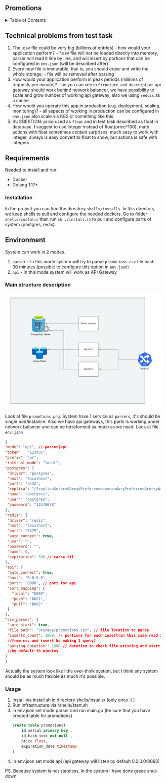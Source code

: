 
## Promotions

<!-- TABLE OF CONTENTS -->
<details>
  <summary>Table of Contents</summary>
  <ol>
    <li><a href="#requirements">Requirements</a></li>
    <li><a href="#installation">Installation</a></li>
    <li><a href="#environment">Environment</a></li>
    <li><a href="#structure">Main structure description</a></li>
    <li><a href="#usage">Usage</a></li>
  </ol>
</details>

## Technical problems from test task

1. The .csv file could be very big (billions of entries) - how would your application
perform? - *.csv file will not be loaded directly into memory, parser will read it line by line, and will insert by portions that can be configured in `env.json` (will be described after)
2. Every new file is immutable, that is, you should erase and write the whole storage; - file will be removed after parsing
3. How would your application perform in peak periods (millions of requests per
   minute)? - as you can see in `Structure and description` api gateway should work behind network balancer, we have possibility to scale and grow number of working api gateway, also we using `reddis` as a cache
4. How would you operate this app in production (e.g. deployment, scaling, monitoring)? - all aspects of working in production can be configured in `env.json` also scale via K8S or something like this. 
5. SUGGESTION: price used as `float` and in test task described as float in database. I suggest to use integer instead of float(price*100), math actions  with float sometimes contain surprises, much easy to work with integer, always is easy convert to float to show, but actions is safe with integers
<!-- REQUIREMENTS -->
## Requirements
Needed to install and run:
* Docker
* Golang 1.17+

<!-- INSTALLATION -->
### Installation

In the project you can find the directory `shells/installs`. In this directory we
keep shells to pull and configure the needed dockers. Go to folder `shells/installs` then
run `sh ./install.sh` to pull and configure parts of system (postgres, redis).

<!-- ENVIRONMENT -->
## Environment
System can work in 2 modes.
1. `parser` - In this mode system will try to parse `promotions.csv` file each 30 minutes (possible to configure this option in `env.json`)
2. `api` - In this mode system will work as API Gateway

### Main structure description

![promotions.png](promotions.png)

Look at file `promotions.png`. System have 1 service as `parsers`, it's should be single pod/instance. Also we have api gateways, this parts is working under network balancer and can be terraformed as much as we need.
Look at file `env.json`

   ```json
{
  "mode": "api", // parser|api
  "token" : "123456",
  "prefix": "pr",
  "internal_mode": "local",
  "postgres": {
    "driver": "postgres",
    "host": "localhost",
    "port": "5432",
    "replica": "/?replicaSet=rs0&readPreference=secondaryPreferred&retryWrites=false",
    "name": "postgres",
    "user": "postgres",
    "password": "12345678"
  },
  "redis": {
    "driver": "redis",
    "host": "localhost",
    "port": "6379",
    "auto_connect": true,
    "user": "",
    "password": "",
    "name": 0,
    "expiration": 300 // cache ttl
  },
  "api": {
    "auto_connect": true,
    "host": "0.0.0.0",
    "port": "8090", // port for api
    "port_mapping": {
      "local": "8080",
      "push": "8081",
      "pull": "8082"
    }
  },
  "csv_parser": {
    "auto_start": true,
    "file_path": "Storage/promotions.csv", // file location to parse
    "inserts_count": 1000, // portions for each insert(in this case read 1000 rows 
    //from csv and insert ba making 1 query)
    "parsing_duration": 1800 // duration to check file existing and start seed again,
    //by default 30 minutes
  }
}
```

Actually the system look like little over-think system, but I think any system should be as much flexible as much it's possible.


### Usage
1. Install via install.sh in directory shells/installs/ (only once :) )
2. Run infrastructure via /shells/start.sh
3. in env.json set mode parser and run main.go (be sure that you have created table for promotions)
    ```sql
    create table promotions(
        id serial primary key ,
        id_hash text not null ,
        price float,
        expiration_date timestamp
    )
    ```
4. in env.json set mode api (api gateway will listen by default 0.0.0.0:8090)

PS. Because system is not stateless, in the system I have done grace shut-down 